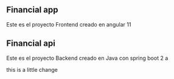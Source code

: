 ##  Financial app 
Este es el proyecto Frontend creado en angular 11

## Financial api 
Este es el proyecto Backend creado en Java con spring boot 2 a

this is a little change